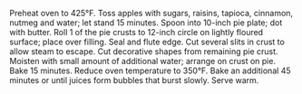 Preheat oven to 425°F. Toss apples with sugars, raisins, tapioca, cinnamon, nutmeg and water; let stand 15 minutes. Spoon into 10-inch pie plate; dot with butter.
Roll 1 of the pie crusts to 12-inch circle on lightly floured surface; place over filling. Seal and flute edge. Cut several slits in crust to allow steam to escape. Cut decorative shapes from remaining pie crust. Moisten with small amount of additional water; arrange on crust on pie.
Bake 15 minutes. Reduce oven temperature to 350°F. Bake an additional 45 minutes or until juices form bubbles that burst slowly. Serve warm.